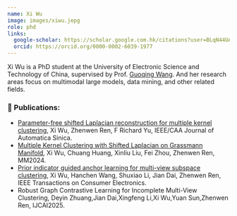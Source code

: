 ```yaml
---
name: Xi Wu
image: images/xiwu.jepg
role: phd
links:
  google-scholar: https://scholar.google.com.hk/citations?user=BLqN44UAAAAJ&hl=zh-CN
  orcid: https://orcid.org/0000-0002-6039-1977
---
```


Xi Wu is a PhD student at the University of Electronic Science and Technology of China, supervised by Prof. [Guoqing Wang](https://faculty.uestc.edu.cn/wangguoqing2/zh_CN/index.htm). And her research areas focus on multimodal large models, data mining, and other related fields.

### 📝 Publications:
- [Parameter-free shifted Laplacian reconstruction for multiple kernel clustering](https://ieeexplore.ieee.org/document/10198711), Xi Wu, Zhenwen Ren, F Richard Yu, IEEE/CAA Journal of Automatica Sinica.
- [Multiple Kernel Clustering with Shifted Laplacian on Grassmann Manifold](https://dl.acm.org/doi/10.1145/3664647.3681282), Xi Wu, Chuang Huang, Xinliu Liu, Fei Zhou, Zhenwen Ren, MM2024.
- [Prior indicator guided anchor learning for multi-view subspace clustering](https://ieeexplore.ieee.org/document/10263799), Xi Wu, Hanchen Wang, Shuxiao Li, Jian Dai, Zhenwen Ren, IEEE Transactions on Consumer Electronics.
- Robust Graph Contrastive Learning for Incomplete Multi-View Clustering, Deyin Zhuang,Jian Dai,Xingfeng Li,Xi Wu,Yuan Sun,Zhenwen Ren, IJCAI2025.
